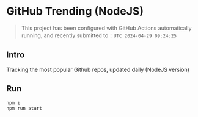 # GitHub Trending (NodeJS)

> This project has been configured with GitHub Actions automatically running, and recently submitted to：`UTC 2024-04-29 09:24:25`

## Intro

Tracking the most popular Github repos, updated daily (NodeJS version)

## Run

```bash
npm i
npm run start
```
